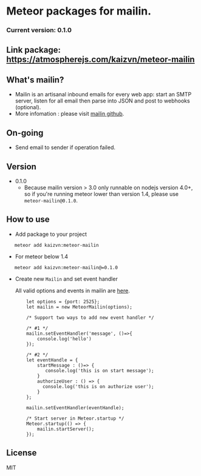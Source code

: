 # Meteor packages for mailin.


### Current version: 0.1.0
##  Link package: https://atmospherejs.com/kaizvn/meteor-mailin

## What's mailin?
- Mailin is an artisanal inbound emails for every web app: start an SMTP server, listen for all email then parse into JSON and post to webhooks (optional).
- More infomation : please visit [mailin github](https://github.com/Flolagale/mailin).

## On-going
- Send email to sender if operation failed.

## Version
- 0.1.0
    - Because mailin version > 3.0 only runnable on nodejs version 4.0+, so if you're running meteor lower than version 1.4, please use `meteor-mailin@0.1.0`.


## How to use
- Add package to your project
 ```
    meteor add kaizvn:meteor-mailin
 ```
 
- For meteor below 1.4
 ```
    meteor add kaizvn:meteor-mailin@=0.1.0
 ```
 
- Create new `Mailin` and set event handler

    All valid options and events in mailin are [here](https://github.com/Flolagale/mailin).
     
    ``` 
        let options = {port: 2525}; 
        let mailin = new MeteorMailin(options);
        
        /* Support two ways to add new event handler */
        
        /* #1 */
        mailin.setEventHandler('message', ()=>{ 
            console.log('hello')
        });
        
        /* #2 */
        let eventHandle = {
            startMessage : ()=> {
               console.log('this is on start message');
            }
            authorizeUser : () => {
              console.log('this is on authorize user');
            }
        };
        
        mailin.setEventHandler(eventHandle);
        
        /* Start server in Meteor.startup */
        Meteor.startup(() => {
            mailin.startServer();
        });
    ```


## License

  MIT
